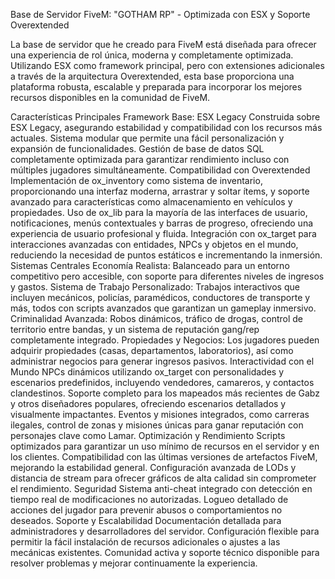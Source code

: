 Base de Servidor FiveM: "GOTHAM RP" - Optimizada con ESX y Soporte Overextended

La base de servidor que he creado para FiveM está diseñada para ofrecer una experiencia de rol única, moderna y completamente optimizada. Utilizando ESX como framework principal, pero con extensiones adicionales a través de la arquitectura Overextended, esta base proporciona una plataforma robusta, escalable y preparada para incorporar los mejores recursos disponibles en la comunidad de FiveM.

Características Principales
Framework Base: ESX Legacy
Construida sobre ESX Legacy, asegurando estabilidad y compatibilidad con los recursos más actuales.
Sistema modular que permite una fácil personalización y expansión de funcionalidades.
Gestión de base de datos SQL completamente optimizada para garantizar rendimiento incluso con múltiples jugadores simultáneamente.
Compatibilidad con Overextended
Implementación de ox_inventory como sistema de inventario, proporcionando una interfaz moderna, arrastrar y soltar ítems, y soporte avanzado para características como almacenamiento en vehículos y propiedades.
Uso de ox_lib para la mayoría de las interfaces de usuario, notificaciones, menús contextuales y barras de progreso, ofreciendo una experiencia de usuario profesional y fluida.
Integración con ox_target para interacciones avanzadas con entidades, NPCs y objetos en el mundo, reduciendo la necesidad de puntos estáticos e incrementando la inmersión.
Sistemas Centrales
Economía Realista: Balanceado para un entorno competitivo pero accesible, con soporte para diferentes niveles de ingresos y gastos.
Sistema de Trabajo Personalizado: Trabajos interactivos que incluyen mecánicos, policías, paramédicos, conductores de transporte y más, todos con scripts avanzados que garantizan un gameplay inmersivo.
Criminalidad Avanzada: Robos dinámicos, tráfico de drogas, control de territorio entre bandas, y un sistema de reputación gang/rep completamente integrado.
Propiedades y Negocios: Los jugadores pueden adquirir propiedades (casas, departamentos, laboratorios), así como administrar negocios para generar ingresos pasivos.
Interactividad con el Mundo
NPCs dinámicos utilizando ox_target con personalidades y escenarios predefinidos, incluyendo vendedores, camareros, y contactos clandestinos.
Soporte completo para los mapeados más recientes de Gabz y otros diseñadores populares, ofreciendo escenarios detallados y visualmente impactantes.
Eventos y misiones integrados, como carreras ilegales, control de zonas y misiones únicas para ganar reputación con personajes clave como Lamar.
Optimización y Rendimiento
Scripts optimizados para garantizar un uso mínimo de recursos en el servidor y en los clientes.
Compatibilidad con las últimas versiones de artefactos FiveM, mejorando la estabilidad general.
Configuración avanzada de LODs y distancia de stream para ofrecer gráficos de alta calidad sin comprometer el rendimiento.
Seguridad
Sistema anti-cheat integrado con detección en tiempo real de modificaciones no autorizadas.
Logueo detallado de acciones del jugador para prevenir abusos o comportamientos no deseados.
Soporte y Escalabilidad
Documentación detallada para administradores y desarrolladores del servidor.
Configuración flexible para permitir la fácil instalación de recursos adicionales o ajustes a las mecánicas existentes.
Comunidad activa y soporte técnico disponible para resolver problemas y mejorar continuamente la experiencia.

